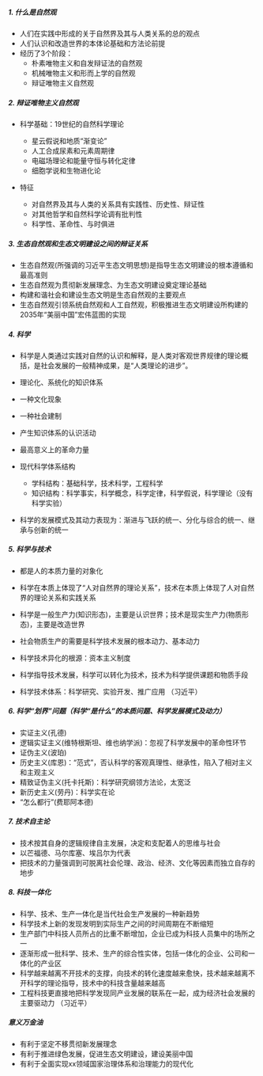 ##### 1. 什么是自然观

* 人们在实践中形成的关于自然界及其与人类关系的总的观点
* 人们认识和改造世界的本体论基础和方法论前提
* 经历了3个阶段：
  * 朴素唯物主义和自发辩证法的自然观
  * 机械唯物主义和形而上学的自然观
  * 辩证唯物主义自然观

##### 2. 辩证唯物主义自然观

* 科学基础：19世纪的自然科学理论
  * 星云假说和地质“渐变论”
  * 人工合成尿素和元素周期律
  * 电磁场理论和能量守恒与转化定律
  * 细胞学说和生物进化论

* 特征 
  * 对自然界及其与人类的关系具有实践性、历史性、辩证性
  * 对其他哲学和自然科学论调有批判性
  * 科学性、革命性、与时俱进

##### 3. 生态自然观和生态文明建设之间的辩证关系

* 生态自然观(所强调的习近平生态文明思想)是指导生态文明建设的根本遵循和最高准则
* 生态自然观为贯彻新发展理念、为生态文明建设奠定理论基础
* 构建和谐社会和建设生态文明是生态自然观的主要观点
* 生态自然观引领系统自然观和人工自然观，积极推进生态文明建设所构建的2035年“美丽中国”宏伟蓝图的实现

##### 4. 科学

* 科学是人类通过实践对自然的认识和解释，是人类对客观世界规律的理论概括，是社会发展的一般精神成果，是“人类理论的进步”。

* 理论化、系统化的知识体系
* 一种文化现象
* 一种社会建制
* 产生知识体系的认识活动
* 最高意义上的革命力量
* 现代科学体系结构
  * 学科结构：基础科学，技术科学，工程科学
  * 知识结构：科学事实，科学概念，科学定律，科学假说，科学理论（没有科学实验）
* 科学的发展模式及其动力表现为：渐进与飞跃的统一、分化与综合的统一、继承与创新的统一

##### 5. 科学与技术

* 都是人的本质力量的对象化

* 科学在本质上体现了“人对自然界的理论关系”，技术在本质上体现了人对自然界的理论关系和实践关系

* 科学是一般生产力(知识形态)，主要是认识世界；技术是现实生产力(物质形态)，主要是改造世界
* 社会物质生产的需要是科学技术发展的根本动力、基本动力
* 科学技术异化的根源：资本主义制度
* 科学指导技术发展，科学可以转化为技术，技术为科学提供课题和物质手段
* 科学技术体系：科学研究、实验开发、推广应用   （习近平）

##### 6. 科学“划界”问题（科学“是什么”的本质问题、科学发展模式及动力）

* 实证主义(孔德)
* 逻辑实证主义(维特根斯坦、维也纳学派)：忽视了科学发展中的革命性环节
* 证伪主义(波珀)
* 历史主义(库恩)：“范式”，否认科学的客观真理性、继承性，陷入了相对主义和主观主义
* 精致证伪主义(托卡托斯)：科学研究纲领方法论，太宽泛
* 新历史主义(劳丹)：科学实在论
* “怎么都行”(费耶阿本德) 

##### 7. 技术自主论

* 技术按其自身的逻辑规律自主发展，决定和支配着人的思维与社会
* 以芒福德、马尔库塞、埃吕尔为代表
* 把技术的力量强调到可脱离社会伦理、政治、经济、文化等因素而独立自存的地步

##### 8. 科技一体化

* 科学、技术、生产一体化是当代社会生产发展的一种新趋势
* 科学技术上新的发现发明到实际生产之间的时间周期在不断缩短
* 生产部门中科技人员所占的比重不断增加，企业已成为科技人员集中的场所之一
* 逐渐形成一批科学、技术、生产的综合性实体，包括一体化的企业、公司和一体化的产业区
* 科学越来越离不开技术的支撑，向技术的转化速度越来愈快，技术越来越离不开科学的理论指导，技术中的科技含量越来越高
* 工程科技更直接地把科学发现同产业发展的联系在一起，成为经济社会发展的主要驱动力  （习近平）

##### 意义万金油

* 有利于坚定不移贯彻新发展理念
* 有利于推进绿色发展，促进生态文明建设，建设美丽中国
* 有利于全面实现xx领域国家治理体系和治理能力的现代化